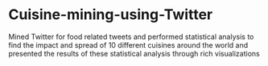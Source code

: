 # Cuisine-mining-using-Twitter
Mined Twitter for food related tweets and performed statistical analysis to find the impact and spread of 10 different cuisines around the world and presented the results of these statistical analysis through rich visualizations
